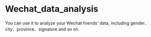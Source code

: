# Wechat_data_analysis
You can use it to analyze your Wechat friends' data, including gender、city、province、signature and so on.
